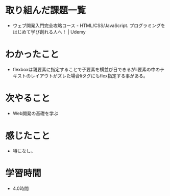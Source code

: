 # 取り組んだ課題一覧

- ウェブ開発入門完全攻略コース - HTML/CSS/JavaScript. プログラミングをはじめて学び創れる人へ！ | Udemy
# わかったこと

- flexboxは親要素に指定することで子要素を横並び日できるがli要素の中のテキストのレイアウトがズレた場合liタグにもflex指定する事がある。

# 次やること

- Web開発の基礎を学ぶ

# 感じたこと

- 特になし。

# 学習時間

- 4.0時間